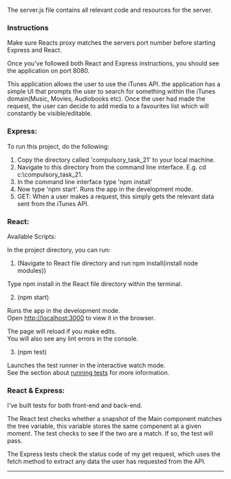 The server.js file contains all relevant code and resources for the server.

### Instructions

Make sure Reacts proxy matches the servers port number before starting Express and React.

Once you've followed both React and Express instructions, you should see the application on port 8080.

This application allows the user to use the iTunes API. the application has a simple UI that prompts the user to search for something within the iTunes domain(Music, Movies, Audiobooks etc). Once the user had made the request, the user can decide to add media to a favourites list which will constantly be visible/editable.

### Express:

To run this project, do the following:

1. Copy the directory called 'compulsory_task_21' to your local machine.
2. Navigate to this directory from the command line interface. E.g. cd c:\compulsory_task_21.
3. In the command line interface type 'npm install'
4. Now type 'npm start'. Runs the app in the development mode.
5. GET: When a user makes a request, this simply gets the relevant data sent from the iTunes API.

### React:

Available Scripts:

In the project directory, you can run:

1. (Navigate to React file directory and run npm install(install node modules))

Type npm install in the React file directory within the terminal.

2. (npm start)

Runs the app in the development mode.\
Open [http://localhost:3000](http://localhost:3000) to view it in the browser.

The page will reload if you make edits.\
You will also see any lint errors in the console.

3. (npm test)

Launches the test runner in the interactive watch mode.\
See the section about [running tests](https://facebook.github.io/create-react-app/docs/running-tests) for more information.

### React & Express:

I've built tests for both front-end and back-end.

The React test checks whether a snapshot of the Main component matches the tree variable, this variable stores the same compenent at a given moment.
The test checks to see if the two are a match. If so, the test will pass.

The Express tests check the status code of my get request, which uses the fetch method to extract any data the user has requested from the API.

---
